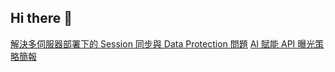 ## Hi there 👋
[解決多伺服器部署下的 Session 同步與 Data Protection 問題](https://allenyjs.github.io/allenyjs/%E8%A7%A3%E6%B1%BA%E5%A4%9A%E4%BC%BA%E6%9C%8D%E5%99%A8%E9%83%A8%E7%BD%B2%E4%B8%8B%E7%9A%84Session%E5%90%8C%E6%AD%A5%E8%88%87DataProtection%E5%95%8F%E9%A1%8C)
[AI 賦能 API 曝光策略簡報](https://allenyjs.github.io/allenyjs//AI%20%E6%99%82%E4%BB%A3%E7%9A%84%20API%20%E6%9B%9D%E5%85%89%E7%AD%96%E7%95%A5.html)